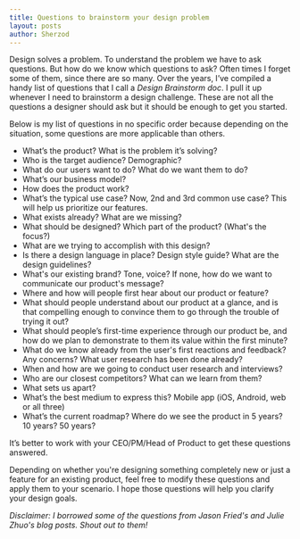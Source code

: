 ```yaml
---
title: Questions to brainstorm your design problem
layout: posts
author: Sherzod
---
```

Design solves a problem. To understand the problem we have to ask questions. But how do we know which questions to ask? Often times I forget some of them, since there are so many. Over the years, I’ve compiled a handy list of questions that I call a *Design Brainstorm doc*. I pull it up whenever I need to brainstorm a design challenge. These are not all the questions a designer should ask but it should be enough to get you started.

Below is my list of questions in no specific order because depending on the situation, some questions are more applicable than others.

- What’s the product? What is the problem it’s solving?
- Who is the target audience? Demographic?
- What do our users want to do? What do we want them to do?
- What’s our business model?
- How does the product work?
- What’s the typical use case? Now, 2nd and 3rd common use case? This will help us prioritize our features.
- What exists already? What are we missing?
- What should be designed? Which part of the product? (What's the focus?)
- What are we trying to accomplish with this design?
- Is there a design language in place? Design style guide? What are the design guidelines?
- What's our existing brand? Tone, voice? If none, how do we want to communicate our product's message?
- Where and how will people first hear about our product or feature?
- What should people understand about our product at a glance, and is that compelling enough to convince them to go through the trouble of trying it out?
- What should people’s first-time experience through our product be, and how do we plan to demonstrate to them its value within the first minute?
- What do we know already from the user's first reactions and feedback? Any concerns? What user research has been done already?
- When and how are we going to conduct user research and interviews?
- Who are our closest competitors? What can we learn from them?
- What sets us apart?
- What’s the best medium to express this? Mobile app (iOS, Android, web or all three)
- What’s the current roadmap? Where do we see the product in 5 years? 10 years? 50 years?

It’s better to work with your CEO/PM/Head of Product to get these questions answered.

Depending on whether you're designing something completely new or just a feature for an existing product, feel free to modify these questions and apply them to your scenario. I hope those questions will help you clarify your design goals.

*Disclaimer: I borrowed some of the questions from Jason Fried's and Julie Zhuo's blog posts. Shout out to them!*  

